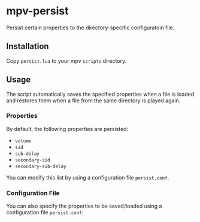 # mpv-persist

Persist certain properties to the directory-specific configuratoin file.

## Installation

Copy `persist.lua` to your mpv `scripts` directory.

## Usage

The script automatically saves the specified properties when a file is loaded and restores them when a file from the same directory is played again.

### Properties

By default, the following properties are persisted:

- `volume`
- `sid`
- `sub-delay`
- `secondary-sid`
- `secondary-sub-delay`

You can modify this list by using a configuration file `persist.conf`.

### Configuration File

You can also specify the properties to be saved/loaded using a configuration file `persist.conf`:
